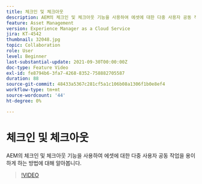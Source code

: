 ```yaml
---
title: 체크인 및 체크아웃
description: AEM의 체크인 및 체크아웃 기능을 사용하여 에셋에 대한 다중 사용자 공동 작업을 용이하게 하는 방법에 대해 알아봅니다.
feature: Asset Management
version: Experience Manager as a Cloud Service
jira: KT-4542
thumbnail: 32048.jpg
topic: Collaboration
role: User
level: Beginner
last-substantial-update: 2021-09-30T00:00:00Z
doc-type: Feature Video
exl-id: fe8794b6-3fa7-4268-8352-758882705587
duration: 88
source-git-commit: 48433a5367c281cf5a1c106b08a1306f1b0e8ef4
workflow-type: tm+mt
source-wordcount: '44'
ht-degree: 0%

---
```


# 체크인 및 체크아웃

AEM의 체크인 및 체크아웃 기능을 사용하여 에셋에 대한 다중 사용자 공동 작업을 용이하게 하는 방법에 대해 알아봅니다.

>[!VIDEO](https://video.tv.adobe.com/v/36906?quality=12&learn=on&captions=kor)
